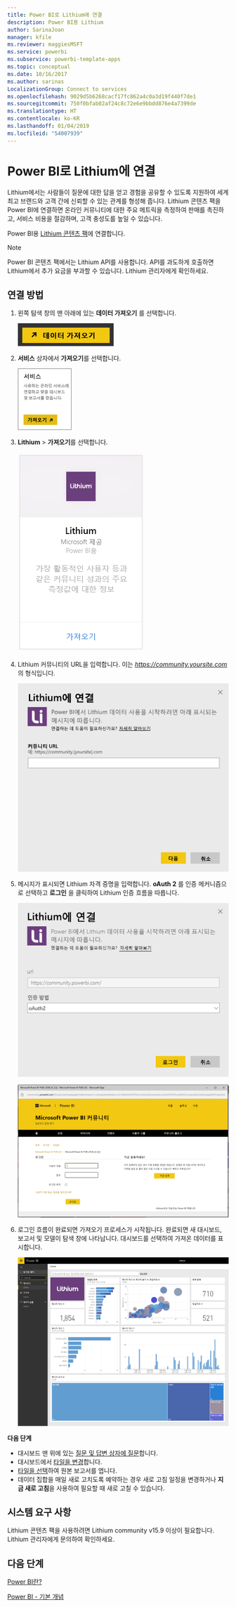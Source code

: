 ```yaml
---
title: Power BI로 Lithium에 연결
description: Power BI용 Lithium
author: SarinaJoan
manager: kfile
ms.reviewer: maggiesMSFT
ms.service: powerbi
ms.subservice: powerbi-template-apps
ms.topic: conceptual
ms.date: 10/16/2017
ms.author: sarinas
LocalizationGroup: Connect to services
ms.openlocfilehash: 9029d5b6268cacf17fc862a4c0a3d19f440f7de1
ms.sourcegitcommit: 750f0bfab02af24c8c72e6e9bbdd876e4a7399de
ms.translationtype: HT
ms.contentlocale: ko-KR
ms.lasthandoff: 01/04/2019
ms.locfileid: "54007939"
---
```

# <a name="connect-to-lithium-with-power-bi"></a>Power BI로 Lithium에 연결
Lithium에서는 사람들이 질문에 대한 답을 얻고 경험을 공유할 수 있도록 지원하여 세계 최고 브랜드와 고객 간에 신뢰할 수 있는 관계를 형성해 줍니다. Lithium 콘텐츠 팩을 Power BI에 연결하면 온라인 커뮤니티에 대한 주요 메트릭을 측정하여 판매를 촉진하고, 서비스 비용을 절감하며, 고객 충성도를 높일 수 있습니다. 

Power BI용 [Lithium 콘텐츠 팩](https://app.powerbi.com/getdata/services/lithium)에 연결합니다.

>[!NOTE]
>Power BI 콘텐츠 팩에서는 Lithium API를 사용합니다. API를 과도하게 호출하면 Lithium에서 추가 요금을 부과할 수 있습니다. Lithium 관리자에게 확인하세요.

## <a name="how-to-connect"></a>연결 방법
1. 왼쪽 탐색 창의 맨 아래에 있는 **데이터 가져오기** 를 선택합니다.
   
   ![](media/service-connect-to-lithium/pbi_getdata.png) 
2. **서비스** 상자에서 **가져오기**를 선택합니다.
   
   ![](media/service-connect-to-lithium/pbi_getservices.png) 
3. **Lithium** \> **가져오기**를 선택합니다.
   
   ![](media/service-connect-to-lithium/lithiumconnect.png)
4. Lithium 커뮤니티의 URL을 입력합니다. 이는 *https://community.yoursite.com* 의 형식입니다.
   
   ![](media/service-connect-to-lithium/params.png)
5. 메시지가 표시되면 Lithium 자격 증명을 입력합니다. **oAuth 2** 를 인증 메커니즘으로 선택하고 **로그인** 을 클릭하여 Lithium 인증 흐름을 따릅니다.
   
   ![](media/service-connect-to-lithium/creds.png)
   
   ![](media/service-connect-to-lithium/creds2.png)
6. 로그인 흐름이 완료되면 가져오기 프로세스가 시작됩니다. 완료되면 새 대시보드, 보고서 및 모델이 탐색 창에 나타납니다. 대시보드를 선택하여 가져온 데이터를 표시합니다.
   
    ![](media/service-connect-to-lithium/lithium.png)

**다음 단계**

* 대시보드 맨 위에 있는 [질문 및 답변 상자에 질문](consumer/end-user-q-and-a.md)합니다.
* 대시보드에서 [타일을 변경](service-dashboard-edit-tile.md)합니다.
* [타일을 선택](consumer/end-user-tiles.md)하여 원본 보고서를 엽니다.
* 데이터 집합을 매일 새로 고치도록 예약하는 경우 새로 고침 일정을 변경하거나 **지금 새로 고침**을 사용하여 필요할 때 새로 고칠 수 있습니다.

## <a name="system-requirements"></a>시스템 요구 사항
Lithium 콘텐츠 팩을 사용하려면 Lithium community v15.9 이상이 필요합니다. Lithium 관리자에게 문의하여 확인하세요.

## <a name="next-steps"></a>다음 단계
[Power BI란?](power-bi-overview.md)

[Power BI - 기본 개념](consumer/end-user-basic-concepts.md)

